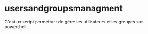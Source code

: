 # usersandgroupsmanagment
C'est un script permettant de gérer les utilisateurs et les groupes sur powershell.
